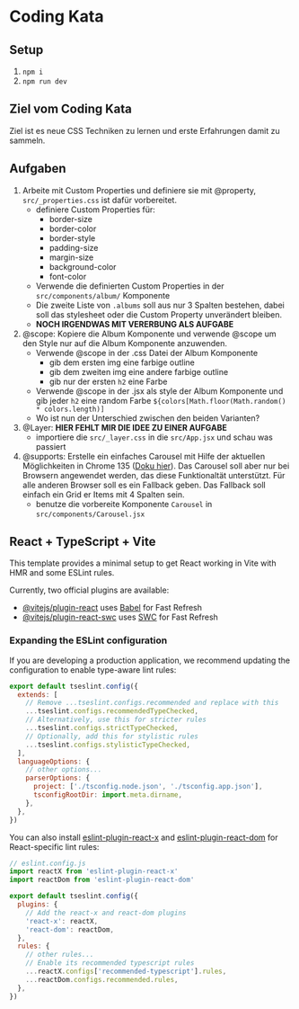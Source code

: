 # Coding Kata
## Setup
1. `npm i`
2. `npm run dev`

## Ziel vom Coding Kata
Ziel ist es neue CSS Techniken zu lernen und erste Erfahrungen damit zu sammeln.

## Aufgaben
1. Arbeite mit Custom Properties und definiere sie mit @property, `src/_properties.css` ist dafür vorbereitet.
    * definiere Custom Properties für: 
      * border-size
      * border-color
      * border-style
      * padding-size
      * margin-size
      * background-color
      * font-color
    * Verwende die definierten Custom Properties in der `src/components/album/` Komponente
    * Die zweite Liste von `.albums` soll aus nur 3 Spalten bestehen, dabei soll das stylesheet oder die Custom Property unverändert bleiben.
    * **NOCH IRGENDWAS MIT VERERBUNG ALS AUFGABE**
2. @scope: Kopiere die Album Komponente und verwende @scope um den Style nur auf die Album Komponente anzuwenden.
   * Verwende @scope in der .css Datei der Album Komponente
     * gib dem ersten img eine farbige outline
     * gib dem zweiten img eine andere farbige outline
     * gib nur der ersten `h2` eine Farbe
   * Verwende @scope in der .jsx als style der Album Komponente und gib jeder `h2` eine random Farbe `${colors[Math.floor(Math.random() * colors.length)]`
   * Wo ist nun der Unterschied zwischen den beiden Varianten?
3. @Layer: **HIER FEHLT MIR DIE IDEE ZU EINER AUFGABE**
   * importiere die `src/_layer.css` in die `src/App.jsx` und schau was passiert
4. @supports: Erstelle ein einfaches Carousel mit Hilfe der aktuellen Möglichkeiten in Chrome 135 ([Doku hier](https://developer.chrome.com/blog/carousels-with-css?ref=dailydev)). Das Carousel soll aber nur bei Browsern angewendet werden, das diese Funktionaltät unterstützt. Für alle anderen Browser soll es ein Fallback geben. Das Fallback soll einfach ein Grid er Items mit 4 Spalten sein.
   * benutze die vorbereite Komponente `Carousel` in `src/components/Carousel.jsx`

## React + TypeScript + Vite

This template provides a minimal setup to get React working in Vite with HMR and some ESLint rules.

Currently, two official plugins are available:

- [@vitejs/plugin-react](https://github.com/vitejs/vite-plugin-react/blob/main/packages/plugin-react/README.md) uses [Babel](https://babeljs.io/) for Fast Refresh
- [@vitejs/plugin-react-swc](https://github.com/vitejs/vite-plugin-react-swc) uses [SWC](https://swc.rs/) for Fast Refresh

### Expanding the ESLint configuration

If you are developing a production application, we recommend updating the configuration to enable type-aware lint rules:

```js
export default tseslint.config({
  extends: [
    // Remove ...tseslint.configs.recommended and replace with this
    ...tseslint.configs.recommendedTypeChecked,
    // Alternatively, use this for stricter rules
    ...tseslint.configs.strictTypeChecked,
    // Optionally, add this for stylistic rules
    ...tseslint.configs.stylisticTypeChecked,
  ],
  languageOptions: {
    // other options...
    parserOptions: {
      project: ['./tsconfig.node.json', './tsconfig.app.json'],
      tsconfigRootDir: import.meta.dirname,
    },
  },
})
```

You can also install [eslint-plugin-react-x](https://github.com/Rel1cx/eslint-react/tree/main/packages/plugins/eslint-plugin-react-x) and [eslint-plugin-react-dom](https://github.com/Rel1cx/eslint-react/tree/main/packages/plugins/eslint-plugin-react-dom) for React-specific lint rules:

```js
// eslint.config.js
import reactX from 'eslint-plugin-react-x'
import reactDom from 'eslint-plugin-react-dom'

export default tseslint.config({
  plugins: {
    // Add the react-x and react-dom plugins
    'react-x': reactX,
    'react-dom': reactDom,
  },
  rules: {
    // other rules...
    // Enable its recommended typescript rules
    ...reactX.configs['recommended-typescript'].rules,
    ...reactDom.configs.recommended.rules,
  },
})
```
